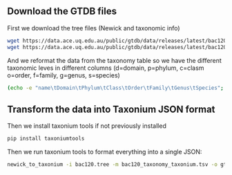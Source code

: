 ## Download the GTDB files

First we download the tree files (Newick and taxonomic info)

```bash
wget https://data.ace.uq.edu.au/public/gtdb/data/releases/latest/bac120.tree
wget https://data.ace.uq.edu.au/public/gtdb/data/releases/latest/bac120_taxonomy.tsv
```

And we reformat the data from the taxonomy table so we have the different taxonomic leves in different columns (d=domain, p=phylum, c=clasm o=order, f=family, g=genus, s=species)

```bash
(echo -e "name\tDomain\tPhylum\tClass\tOrder\tFamily\tGenus\tSpecies"; awk -F'\t' '{split($2,a,";"); printf "%s", $1; for (i in a) { printf "\t%s", substr(a[i], 4) }; printf "\n"}' bac120_taxonomy.tsv) > bac120_taxonomy_taxonium.tsv
```


## Transform the data into Taxonium JSON format

Then we install taxonium tools if not previously installed

```bash
pip install taxoniumtools
```

Then we run taxonium tools to format everything into a single JSON:

```bash
newick_to_taxonium -i bac120.tree -m bac120_taxonomy_taxonium.tsv -o gtdb_taxonium.jsonl --key_column "name" -c Domain,Phylum,Class,Order,Family,Genus,Species
```

